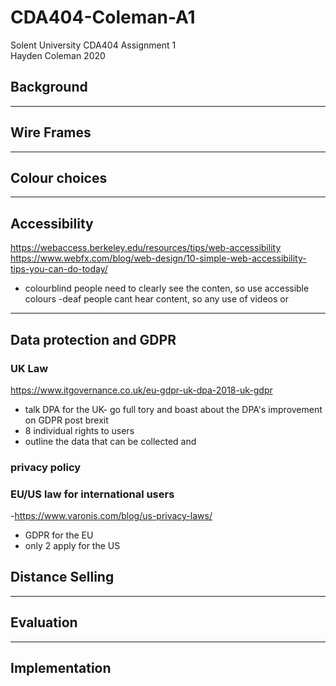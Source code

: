 # CDA404-Coleman-A1
Solent University
CDA404 Assignment 1  
Hayden Coleman 2020

## Background


---
## Wire Frames


---
## Colour choices


---
## Accessibility
https://webaccess.berkeley.edu/resources/tips/web-accessibility
https://www.webfx.com/blog/web-design/10-simple-web-accessibility-tips-you-can-do-today/
- colourblind people need to clearly see the conten, so use accessible colours
-deaf people cant hear content, so any use of videos or 
---
## Data protection and GDPR

### UK Law
https://www.itgovernance.co.uk/eu-gdpr-uk-dpa-2018-uk-gdpr
- talk DPA for the UK- go full tory and boast about the DPA's improvement on GDPR post brexit
- 8 individual rights to users
- outline the data that can be collected and 
### privacy policy

### EU/US law for international users
-https://www.varonis.com/blog/us-privacy-laws/
- GDPR for the EU
- only 2 apply for the US
## Distance Selling

---
## Evaluation

---

## Implementation








